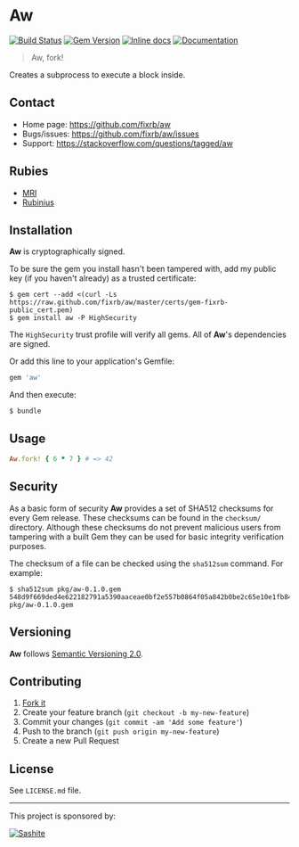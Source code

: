 # Aw

[![Build Status](https://travis-ci.org/fixrb/aw.svg?branch=master)][travis]
[![Gem Version](https://badge.fury.io/rb/aw.svg)][gem]
[![Inline docs](http://inch-ci.org/github/fixrb/aw.svg?branch=master)][inchpages]
[![Documentation](http://img.shields.io/:yard-docs-38c800.svg)][rubydoc]

> Aw, fork!

Creates a subprocess to execute a block inside.

## Contact

* Home page: https://github.com/fixrb/aw
* Bugs/issues: https://github.com/fixrb/aw/issues
* Support: https://stackoverflow.com/questions/tagged/aw

## Rubies

* [MRI](https://www.ruby-lang.org/)
* [Rubinius](http://rubini.us/)

## Installation

__Aw__ is cryptographically signed.

To be sure the gem you install hasn't been tampered with, add my public key
(if you haven't already) as a trusted certificate:

    $ gem cert --add <(curl -Ls https://raw.github.com/fixrb/aw/master/certs/gem-fixrb-public_cert.pem)
    $ gem install aw -P HighSecurity

The `HighSecurity` trust profile will verify all gems.  All of __Aw__'s
dependencies are signed.

Or add this line to your application's Gemfile:

```ruby
gem 'aw'
```

And then execute:

    $ bundle

## Usage

```ruby
Aw.fork! { 6 * 7 } # => 42
```

## Security

As a basic form of security __Aw__ provides a set of SHA512 checksums for
every Gem release.  These checksums can be found in the `checksum/` directory.
Although these checksums do not prevent malicious users from tampering with a
built Gem they can be used for basic integrity verification purposes.

The checksum of a file can be checked using the `sha512sum` command.  For
example:

    $ sha512sum pkg/aw-0.1.0.gem
    548d9f669ded4e622182791a5390aaceae0bf2e557b0864f05a842b0be2c65e10e1fb8499f49a3b9efd0e8eaeb691351b1c670d6316ce49965a99683b1071389  pkg/aw-0.1.0.gem

## Versioning

__Aw__ follows [Semantic Versioning 2.0](http://semver.org/).

## Contributing

1. [Fork it](https://github.com/fixrb/aw/fork)
2. Create your feature branch (`git checkout -b my-new-feature`)
3. Commit your changes (`git commit -am 'Add some feature'`)
4. Push to the branch (`git push origin my-new-feature`)
5. Create a new Pull Request

## License

See `LICENSE.md` file.

[gem]: https://rubygems.org/gems/aw
[travis]: https://travis-ci.org/fixrb/aw
[inchpages]: http://inch-ci.org/github/fixrb/aw/
[rubydoc]: http://rubydoc.info/gems/aw/frames

***

This project is sponsored by:

[![Sashite](http://www.sashite.com/assets/img/sashite.png)](http://www.sashite.com/)
